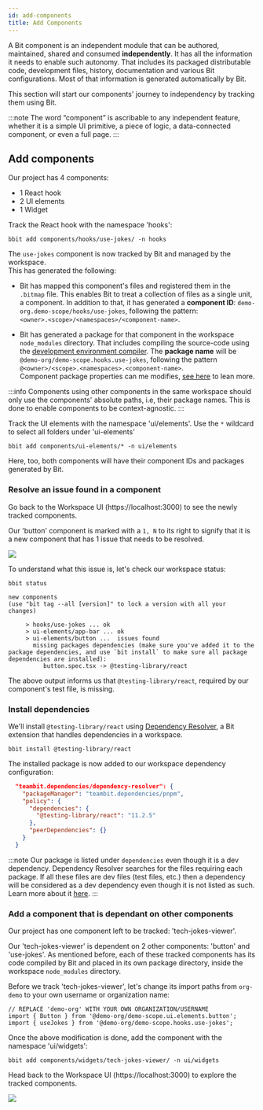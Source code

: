 ```yaml
---
id: add-components
title: Add Components
---
```


A Bit component is an independent module that can be authored, maintained, shared and consumed **independently**.
It has all the information it needs to enable such autonomy. That includes its packaged distributable code, development files, history, documentation and various Bit configurations.
Most of that information is generated automatically by Bit.

This section will start our components' journey to independency by tracking them using Bit.

:::note
The word “component” is ascribable to any independent feature, whether it is a simple UI primitive, a piece of logic, a data-connected component, or even a full page.
:::

## Add components

Our project has 4 components:

- 1 React hook
- 2 UI elements
- 1 Widget

Track the React hook with the namespace 'hooks':

```shell
bbit add components/hooks/use-jokes/ -n hooks
```

The `use-jokes` component is now tracked by Bit and managed by the workspace.  
This has generated the following:

- Bit has mapped this component's files and registered them in the `.bitmap` file. This enables Bit to treat a collection of files as a single unit, a component.
  In addition to that, it has generated a **component ID**: `demo-org.demo-scope/hooks/use-jokes`, following the pattern:  
  `<owner>.<scope>/<namespaces>/<component-name>`.

- Bit has generated a package for that component in the workspace `node_modules` directory. That includes compiling the source-code using the [development environment compiler](/docs/compiling/overview).
  The **package name** will be `@demo-org/demo-scope.hooks.use-jokes`, following the pattern `@<owner>/<scope>.<namespaces>.<component-name>`.  
   Component package properties can me modifies, [see here](/docs/packages/overview) to lean more.

:::info
Components using other components in the same workspace should only use the components' absolute paths, i.e, their package names.
This is done to enable components to be context-agnostic.
:::

Track the UI elements with the namespace 'ui/elements'. Use the `*` wildcard to select all folders under 'ui-elements'

```shell
bbit add components/ui-elements/* -n ui/elements
```

Here, too, both components will have their component IDs and packages generated by Bit.

### Resolve an issue found in a component

Go back to the Workspace UI (https://localhost:3000) to see the newly tracked components.

Our 'button' component is marked with a `1, N` to its right to signify that it is a new component that has 1 issue that needs to be resolved.

![](/img/issue_found.png)

To understand what this issue is, let's check our workspace status:

```shell
bbit status
```

```shell {7,8}
new components
(use "bit tag --all [version]" to lock a version with all your changes)

     > hooks/use-jokes ... ok
     > ui-elements/app-bar ... ok
     > ui-elements/button ...  issues found
       missing packages dependencies (make sure you've added it to the package dependencies, and use `bit install` to make sure all package dependencies are installed):
          button.spec.tsx -> @testing-library/react
```

The above output informs us that `@testing-library/react`, required by our component's test file, is missing.

### Install dependencies

We'll install `@testing-library/react` using [Dependency Resolver](/docs/dependencies/overview), a Bit extension that handles dependencies in a workspace.

```shell
bbit install @testing-library/react
```

The installed package is now added to our workspace dependency configuration:

```json title="workspace.jsonc"
  "teambit.dependencies/dependency-resolver": {
    "packageManager": "teambit.dependencies/pnpm",
    "policy": {
      "dependencies": {
        "@testing-library/react": "11.2.5"
      },
      "peerDependencies": {}
    }
  }
```

:::note
Our package is listed under `dependencies` even though it is a dev dependency. Dependency Resolver searches for the files requiring each package.
If all these files are dev files (test files, etc.) then a dependency will be considered as a dev dependency even though it is not listed as such. Learn more about it [here](/docs/dependencies/dependency-policies).
:::

### Add a component that is dependant on other components

Our project has one component left to be tracked: 'tech-jokes-viewer'.

Our 'tech-jokes-viewer' is dependent on 2 other components: 'button' and 'use-jokes'.
As mentioned before, each of these tracked components has its code compiled by Bit and placed in its own package directory, inside the workspace `node_modules` directory.

Before we track 'tech-jokes-viewer', let's change its import paths from `org-demo` to your own username or organization name:

```tsx
// REPLACE 'demo-org' WITH YOUR OWN ORGANIZATION/USERNAME
import { Button } from '@demo-org/demo-scope.ui.elements.button';
import { useJokes } from '@demo-org/demo-scope.hooks.use-jokes';
```

Once the above modification is done, add the component with the namespace 'ui/widgets':

```shell
bbit add components/widgets/tech-jokes-viewer/ -n ui/widgets
```

Head back to the Workspace UI (https://localhost:3000) to explore the tracked components.

<div style={{textAlign: 'center'}}>
  <img src="/img/ws_getting_started_1.png" style={{boxShadow: '3px 3px 15px 3px rgba(0,0,0,0.20)', padding: 10, marginTop: 10, width: '90%'}}></img>
</div>
